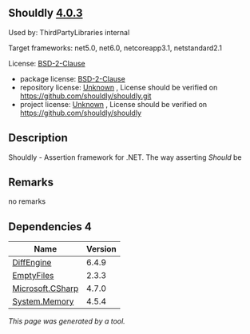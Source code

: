 Shouldly [4.0.3](https://www.nuget.org/packages/Shouldly/4.0.3)
--------------------

Used by: ThirdPartyLibraries internal

Target frameworks: net5.0, net6.0, netcoreapp3.1, netstandard2.1

License: [BSD-2-Clause](../../../../licenses/bsd-2-clause) 

- package license: [BSD-2-Clause](https://licenses.nuget.org/BSD-2-Clause) 
- repository license: [Unknown](https://github.com/shouldly/shouldly.git) , License should be verified on https://github.com/shouldly/shouldly.git
- project license: [Unknown](https://github.com/shouldly/shouldly) , License should be verified on https://github.com/shouldly/shouldly

Description
-----------
Shouldly - Assertion framework for .NET. The way asserting *Should* be

Remarks
-----------
no remarks


Dependencies 4
-----------

|Name|Version|
|----------|:----|
|[DiffEngine](../../../../packages/nuget.org/diffengine/6.4.9)|6.4.9|
|[EmptyFiles](../../../../packages/nuget.org/emptyfiles/2.3.3)|2.3.3|
|[Microsoft.CSharp](../../../../packages/nuget.org/microsoft.csharp/4.7.0)|4.7.0|
|[System.Memory](../../../../packages/nuget.org/system.memory/4.5.4)|4.5.4|

*This page was generated by a tool.*